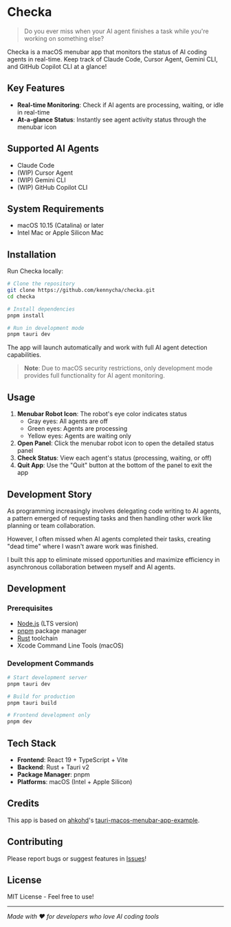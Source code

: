 # Checka

> Do you ever miss when your AI agent finishes a task while you're working on something else?

Checka is a macOS menubar app that monitors the status of AI coding agents in real-time. Keep track of Claude Code, Cursor Agent, Gemini CLI, and GitHub Copilot CLI at a glance!

## Key Features

- **Real-time Monitoring**: Check if AI agents are processing, waiting, or idle in real-time
- **At-a-glance Status**: Instantly see agent activity status through the menubar icon

## Supported AI Agents

- Claude Code
- (WIP) Cursor Agent
- (WIP) Gemini CLI
- (WIP) GitHub Copilot CLI

## System Requirements

- macOS 10.15 (Catalina) or later
- Intel Mac or Apple Silicon Mac

## Installation

Run Checka locally:

```bash
# Clone the repository
git clone https://github.com/kennycha/checka.git
cd checka

# Install dependencies
pnpm install

# Run in development mode
pnpm tauri dev
```

The app will launch automatically and work with full AI agent detection capabilities.

> **Note**: Due to macOS security restrictions, only development mode provides full functionality for AI agent monitoring.

## Usage

1. **Menubar Robot Icon**: The robot's eye color indicates status
   - Gray eyes: All agents are off
   - Green eyes: Agents are processing
   - Yellow eyes: Agents are waiting only
2. **Open Panel**: Click the menubar robot icon to open the detailed status panel
3. **Check Status**: View each agent's status (processing, waiting, or off)
4. **Quit App**: Use the "Quit" button at the bottom of the panel to exit the app

## Development Story

As programming increasingly involves delegating code writing to AI agents, a pattern emerged of requesting tasks and then handling other work like planning or team collaboration.

However, I often missed when AI agents completed their tasks, creating "dead time" where I wasn't aware work was finished.

I built this app to eliminate missed opportunities and maximize efficiency in asynchronous collaboration between myself and AI agents.

## Development

### Prerequisites

- [Node.js](https://nodejs.org/) (LTS version)
- [pnpm](https://pnpm.io/) package manager
- [Rust](https://rustup.rs/) toolchain
- Xcode Command Line Tools (macOS)

### Development Commands

```bash
# Start development server
pnpm tauri dev

# Build for production
pnpm tauri build

# Frontend development only
pnpm dev
```

## Tech Stack

- **Frontend**: React 19 + TypeScript + Vite
- **Backend**: Rust + Tauri v2
- **Package Manager**: pnpm
- **Platforms**: macOS (Intel + Apple Silicon)

## Credits

This app is based on [ahkohd](https://github.com/ahkohd)'s [tauri-macos-menubar-app-example](https://github.com/ahkohd/tauri-macos-menubar-app-example).

## Contributing

Please report bugs or suggest features in [Issues](https://github.com/kennycha/checka/issues)!

## License

MIT License - Feel free to use!

---

_Made with ❤️ for developers who love AI coding tools_
